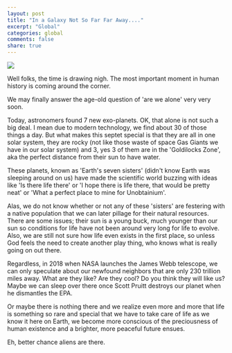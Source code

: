 ```yaml
---
layout: post
title: "In a Galaxy Not So Far Far Away...."
excerpt: "Global"
categories: global
comments: false
share: true
---
```


![](http://a.abcnews.com/images/Technology/HT-trappist-1-star-1-jt-170221_v4x3_31x13_1600.jpg)




Well folks, the time is drawing nigh. The most important moment in human history is coming around the corner.


We may finally answer the age-old question of 'are we alone' very very soon.


Today, astronomers found 7 new exo-planets. OK, that alone is not such a big deal. I mean due to modern technology, we find about 30 of those things a day. But what makes this septet special is that they are all in one solar system, they are rocky (not like those waste of space Gas Giants we have in our solar system) and 3, yes 3 of them are in the 'Goldilocks Zone', aka the perfect distance from their sun to have water.


These planets, known as 'Earth's seven sisters' (didn't know Earth was sleeping around on us) have made the scientific world buzzing with ideas like 'Is there life there' or 'I hope there is life there, that would be pretty neat' or 'What a perfect place to mine for Unobtainium'. 

Alas, we do not know whether or not any of these 'sisters' are festering with a native population that we can later pillage for their natural resources. There are some issues; their sun is a young buck, much younger than our sun so conditions for life have not been around very long for life to evolve. Also, we are still not sure how life even exists in the first place, so unless God feels the need to create another play thing, who knows what is really going on out there. 


Regardless, in 2018 when NASA launches the James Webb telescope, we can only speculate about our newfound neighbors that are only 230 trillion miles away. What are they like? Are they cool? Do you think they will like us? Maybe we can sleep over there once Scott Pruitt destroys our planet when he dismantles the EPA. 


Or maybe there is nothing there and we realize even more and more that life is something so rare and special that we have to take care of life as we know it here on Earth, we become more conscious of the preciousness of human existence and a brighter, more peaceful future ensues.


Eh, better chance aliens are there. 












